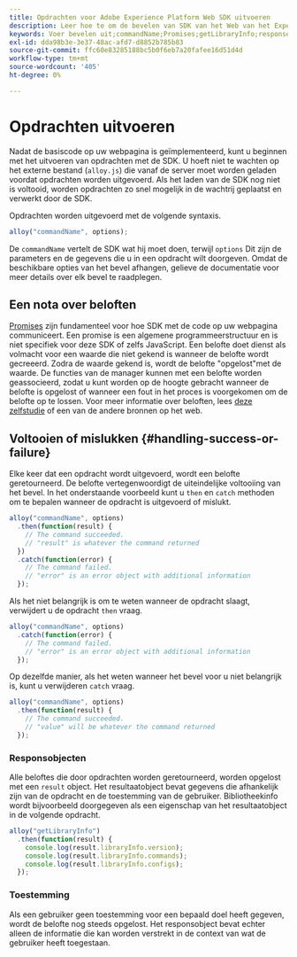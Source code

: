 ```yaml
---
title: Opdrachten voor Adobe Experience Platform Web SDK uitvoeren
description: Leer hoe te om de bevelen van SDK van het Web van het Experience Platform uit te voeren
keywords: Voer bevelen uit;commandName;Promises;getLibraryInfo;response voorwerpen;toestemming;
exl-id: dda98b3e-3e37-48ac-afd7-d8852b785b83
source-git-commit: ffc60e83285188bc5b0f6eb7a20fafee16d51d4d
workflow-type: tm+mt
source-wordcount: '405'
ht-degree: 0%

---
```


# Opdrachten uitvoeren


Nadat de basiscode op uw webpagina is geïmplementeerd, kunt u beginnen met het uitvoeren van opdrachten met de SDK. U hoeft niet te wachten op het externe bestand (`alloy.js`) die vanaf de server moet worden geladen voordat opdrachten worden uitgevoerd. Als het laden van de SDK nog niet is voltooid, worden opdrachten zo snel mogelijk in de wachtrij geplaatst en verwerkt door de SDK.

Opdrachten worden uitgevoerd met de volgende syntaxis.

```javascript
alloy("commandName", options);
```

De `commandName` vertelt de SDK wat hij moet doen, terwijl `options` Dit zijn de parameters en de gegevens die u in een opdracht wilt doorgeven. Omdat de beschikbare opties van het bevel afhangen, gelieve de documentatie voor meer details over elk bevel te raadplegen.

## Een nota over beloften

[Promises](https://developer.mozilla.org/en-US/docs/Web/JavaScript/Reference/Global_Objects/Promise) zijn fundamenteel voor hoe SDK met de code op uw webpagina communiceert. Een promise is een algemene programmeerstructuur en is niet specifiek voor deze SDK of zelfs JavaScript. Een belofte doet dienst als volmacht voor een waarde die niet gekend is wanneer de belofte wordt gecreeerd. Zodra de waarde gekend is, wordt de belofte &quot;opgelost&quot;met de waarde. De functies van de manager kunnen met een belofte worden geassocieerd, zodat u kunt worden op de hoogte gebracht wanneer de belofte is opgelost of wanneer een fout in het proces is voorgekomen om de belofte op te lossen. Voor meer informatie over beloften, lees [deze zelfstudie](https://javascript.info/promise-basics) of een van de andere bronnen op het web.

## Voltooien of mislukken {#handling-success-or-failure}

Elke keer dat een opdracht wordt uitgevoerd, wordt een belofte geretourneerd. De belofte vertegenwoordigt de uiteindelijke voltooiing van het bevel. In het onderstaande voorbeeld kunt u `then` en `catch` methoden om te bepalen wanneer de opdracht is uitgevoerd of mislukt.

```javascript
alloy("commandName", options)
  .then(function(result) {
    // The command succeeded.
    // "result" is whatever the command returned
  })
  .catch(function(error) {
    // The command failed.
    // "error" is an error object with additional information
  });
```

Als het niet belangrijk is om te weten wanneer de opdracht slaagt, verwijdert u de opdracht `then` vraag.

```javascript
alloy("commandName", options)
  .catch(function(error) {
    // The command failed.
    // "error" is an error object with additional information
  });
```

Op dezelfde manier, als het weten wanneer het bevel voor u niet belangrijk is, kunt u verwijderen `catch` vraag.

```javascript
alloy("commandName", options)
  .then(function(result) {
    // The command succeeded.
    // "value" will be whatever the command returned
  });
```

### Responsobjecten

Alle beloftes die door opdrachten worden geretourneerd, worden opgelost met een `result` object. Het resultaatobject bevat gegevens die afhankelijk zijn van de opdracht en de toestemming van de gebruiker. Bibliotheekinfo wordt bijvoorbeeld doorgegeven als een eigenschap van het resultaatobject in de volgende opdracht.

```js
alloy("getLibraryInfo")
  .then(function(result) {
    console.log(result.libraryInfo.version);
    console.log(result.libraryInfo.commands);
    console.log(result.libraryInfo.configs);
  });
```

### Toestemming

Als een gebruiker geen toestemming voor een bepaald doel heeft gegeven, wordt de belofte nog steeds opgelost. Het responsobject bevat echter alleen de informatie die kan worden verstrekt in de context van wat de gebruiker heeft toegestaan.
